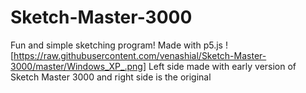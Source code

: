 # Sketch-Master-3000
Fun and simple sketching program! Made with p5.js
![https://raw.githubusercontent.com/venashial/Sketch-Master-3000/master/Windows_XP_.png]
Left side made with early version of Sketch Master 3000 and right side is the original
